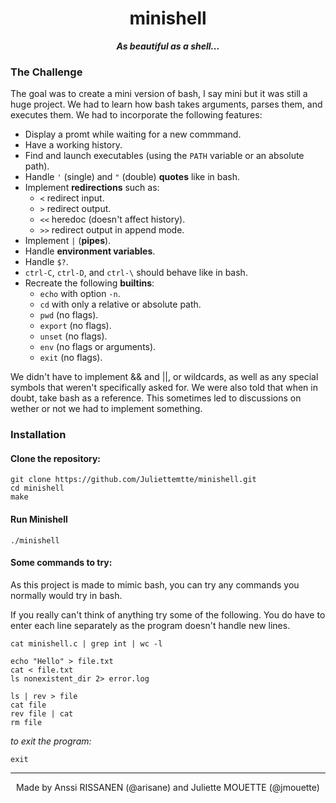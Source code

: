 <h1 align="center">
	minishell
</h1>
<p align="center">
	<b><i>As beautiful as a shell... </i></b><br>
</p>

### The Challenge
The goal was to create a mini version of bash, I say mini but it was still a huge project.  We had to learn how bash takes arguments, parses them, and executes them. We had to incorporate the following features:
- Display a promt while waiting for a new commmand.
- Have a working history.
- Find and launch executables (using the `PATH` variable or an absolute path).
- Handle `'` (single) and `"` (double) **quotes** like in bash.
- Implement **redirections** such as:
  - `<` redirect input.
  - `>` redirect output.
  - `<<` heredoc (doesn't affect history).
  - `>>` redirect output in append mode.
- Implement `|` (**pipes**).
- Handle **environment variables**.
- Handle `$?`.
- `ctrl-C`, `ctrl-D`, and `ctrl-\` should behave like in bash.
- Recreate the following **builtins**:
  - `echo` with option `-n`.
  - `cd` with only a relative or absolute path.
  - `pwd` (no flags).
  - `export` (no flags).
  - `unset` (no flags).
  - `env` (no flags or arguments).
  - `exit` (no flags).

We didn't have to implement && and ||, or wildcards, as well as any special symbols that weren't specifically asked for.  We were also told that when in doubt, take bash as a reference.
This sometimes led to discussions on wether or not we had to implement something.

### Installation
#### Clone the repository:
``` 
git clone https://github.com/Juliettemtte/minishell.git
cd minishell
make
```
#### Run Minishell
```
./minishell
```

#### Some commands to try:

As this project is made to mimic bash, you can try any commands you normally would try in bash.

If you really can't think of anything try some of the following.  You do have to enter each line separately as the program doesn't handle new lines.
```
cat minishell.c | grep int | wc -l
```

```
echo "Hello" > file.txt
cat < file.txt
ls nonexistent_dir 2> error.log
```

```
ls | rev > file
cat file
rev file | cat
rm file
```

*to exit the program:*
```
exit
```
------
<p align="center">
	Made by Anssi RISSANEN (@arisane) and Juliette MOUETTE (@jmouette) <br>
</p>

